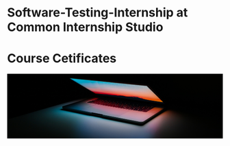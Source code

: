 # Software-Testing-Internship at Common Internship Studio 

# Course Cetificates 

![Logo](https://github.com/yashraj9011/yashraj9011/blob/main/Laptop.jpg)

